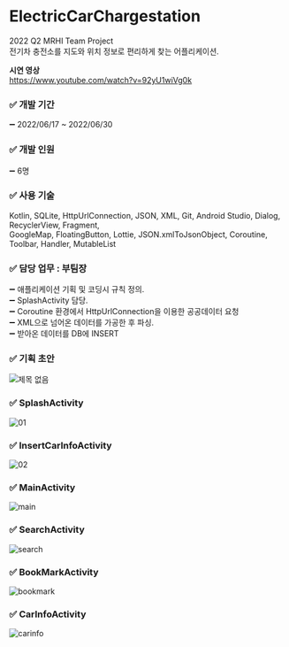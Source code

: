 # ElectricCarChargestation
2022 Q2 MRHI Team Project<br>
전기차 충전소를 지도와 위치 정보로 편리하게 찾는 어플리케이션.<br>


__시연 영상__<br>
https://www.youtube.com/watch?v=92yU1wiVg0k
<br>

### ✅ 개발 기간<br>
➖ 2022/06/17  ~ 2022/06/30<br>

### ✅ 개발 인원<br>
➖ 6명<br>

### ✅ 사용 기술<br>
Kotlin, SQLite, HttpUrlConnection, JSON, XML, Git, Android Studio, Dialog, RecyclerView, Fragment, <br>
GoogleMap, FloatingButton,  Lottie, JSON.xmlToJsonObject, Coroutine, Toolbar, Handler, MutableList<br>

### ✅ 담당 업무 : 부팀장<br>
➖ 애플리케이션 기획 및 코딩시 규칙 정의.<br>
➖ SplashActivity 담당.<br>
➖ Coroutine 환경에서 HttpUrlConnection을 이용한 공공데이터 요청<br>
➖ XML으로 넘어온 데이터를 가공한 후 파싱.<br>
➖ 받아온 데이터를 DB에 INSERT<br>

### ✅ 기획 초안<br>
![제목 없음](https://user-images.githubusercontent.com/100817401/177486295-a9a4b047-dac6-454a-8984-a8034c2c6e60.png)
<br>

### ✅ SplashActivity<br>
![01](https://user-images.githubusercontent.com/100817401/177486523-c7cec606-f89e-4bff-ad35-ab38a55fe083.png)
<br>

### ✅ InsertCarInfoActivity<br>
![02](https://user-images.githubusercontent.com/100817401/177486722-432f16f0-238d-4bbf-a370-97e623dc4386.png)
<br>

### ✅ MainActivity<br>
![main](https://user-images.githubusercontent.com/100817401/177486922-34631c40-77c1-4ed0-b22b-8dbeb67f06f7.png)
<br>

### ✅ SearchActivity<br>
![search](https://user-images.githubusercontent.com/100817401/177487188-99c83dd8-b980-47a4-92b8-8cdd2adadce5.png)
<br>

### ✅ BookMarkActivity<br>
![bookmark](https://user-images.githubusercontent.com/100817401/177487333-4e191a5c-381f-4514-80e7-e6b4e9b1f8f8.png)
<br>


### ✅ CarInfoActivity<br>
![carinfo](https://user-images.githubusercontent.com/100817401/177487511-9295bf4c-a4f1-4520-9884-092b8d219bf0.png)
<br>
